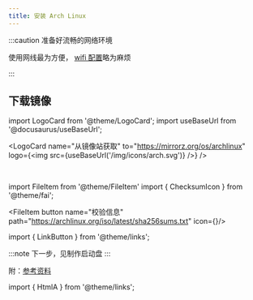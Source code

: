 ```yaml
---
title: 安装 Arch Linux
---
```


:::caution 准备好流畅的网络环境

使用网线最为方便，
[wifi 配置](<https://wiki.archlinux.org/title/Iwd_(%E7%AE%80%E4%BD%93%E4%B8%AD%E6%96%87)#%E4%BD%BF%E7%94%A8%E6%96%B9%E6%B3%95>)略为麻烦

:::

## 下载镜像

import LogoCard from '@theme/LogoCard';
import useBaseUrl from '@docusaurus/useBaseUrl';

<LogoCard
name="从镜像站获取"
to="https://mirrorz.org/os/archlinux"
logo={<img src={useBaseUrl('/img/icons/arch.svg')} />}
/>

<br/>

import FileItem from '@theme/FileItem'
import { ChecksumIcon } from '@theme/fai';

<FileItem button name="校验信息" path="https://archlinux.org/iso/latest/sha256sums.txt" icon={<ChecksumIcon />}/>

import { LinkButton } from '@theme/links';

<LinkButton outline href="https://wiki.archlinux.org/title/Installation_guide_(%E7%AE%80%E4%BD%93%E4%B8%AD%E6%96%87)" name="安装 Wiki" icon />

<HtmlA href="bootable" target="_blank">

:::note 下一步，见制作启动盘
:::

</HtmlA>

附：[参考资料](https://archlinuxstudio.github.io/ArchLinuxTutorial/#/)

import { HtmlA } from '@theme/links';
